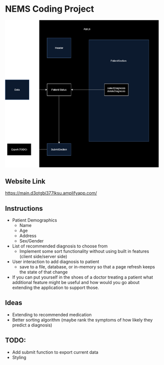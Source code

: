 # NEMS Coding Project
![Diagram](./src/images/uml.png)

## Website Link
https://main.d3otgbi377lksu.amplifyapp.com/
## Instructions
- Patient Demographics
    - Name
    - Age
    - Address
    - Sex/Gender
- List of recommended diagnosis to choose from
    - Implement some sort functionality without using built in features (client side/server side)
- User interaction to add diagnosis to patient
    - save to a file, database, or in-memory so that a page refresh keeps the state of that change
- If you can put yourself in the shoes of a doctor treating a patient what additional feature might be useful and how would you go about extending the application to support those.

## Ideas

- Extending to recommended medication
- Better sorting algorithm (maybe rank the symptoms of how likely they predict a diagnosis)

## TODO:
- Add submit function to export current data
- Styling
